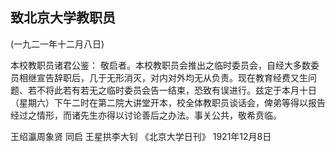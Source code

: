 ## 致北京大学教职员

(一九二一年十二月八日)

本校教职员诸君公鉴：
敬启者。本校教职员会推出之临时委员会，自经大多数委员相继宣告辞职后，几于无形消灭，对内对外均无从负责。现在教育经费又生问题、若不将此若有若无之临时委员会告一结束，恐致有误进行。兹定于本月十日（星期六）下午二时在第二院大讲堂开本，校全体教职员谈话会，俾弟等得以报告经过之情形，而诸先生亦得以讨论善后之办法。事关公共，敬希贲临。

王绍瀛周象贤  同启  王星拱李大钊
《北京大学日刊》
1921年12月8日

